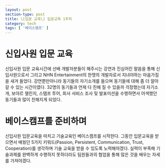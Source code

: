 ```yaml
---
layout: post
section-type: post
title: \[입문 교육\] 입문교육 1주차
category: tech
tags: [ '베이스캠프' ]
---
```

<h1>신입사원 입문 교육</h1>
신입사원 입문 교육시간에 선배 개발자분들이 해주시는 강연과 진심어린 말씀을 통해 신입사원으로서 그리고 NHN Entertainment의 한명의 개발자로서 지녀야하는 마음가짐을 새겨 들었다. 
강연뿐만아니라 동기들의 자기소개를 들으며 동기들에 대해 좀 더 알아갈 수 있는 시간이였다. 
32명의 동기들과 언제 다 친해 질 수 있을까 걱정했는데 자기소개, 보야르 챌린지, 스탬프 투어, 회사 서비스 조사 및 발표미션을 수행하면서 어색했던 동기들과 많이 친해지게 되었다.

<h1>베이스캠프를 준비하며</h1>
신입사원 입문교육을 마치고 기술교육인 베이스캠프를 시작한다. 
그동안 입문교육을 받으면서 배웠던 5가지 키워드(Passion, Persistent, Communication, Trust, Cooperation)를 생각하며 기술 교육을 받을 수 있도록 노력해야겠다.
실력이 부족해 기술과제를 완벽하게 수행하지 못하더라도 팀원들과의 협업을 통해 많은 것을 배우는 자세를 가져야겠다.
